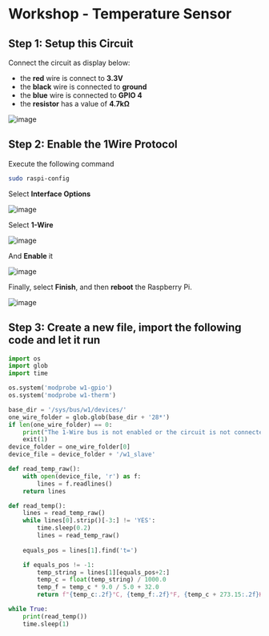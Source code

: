 # Workshop - Temperature Sensor
## Step 1: Setup this Circuit
Connect the circuit as display below:
- the **red** wire is connect to **3.3V**
- the **black** wire is connected to **ground**
- the **blue** wire is connected to **GPIO 4**
- the **resistor** has a value of **4.7kΩ**

![image](https://i0.wp.com/randomnerdtutorials.com/wp-content/uploads/2023/07/raspberry-pi-ds18b20-wiring_bb.png?w=1090&quality=100&strip=all&ssl=1)

## Step 2: Enable the 1Wire Protocol
Execute the following command
```bash
sudo raspi-config
```
Select **Interface Options**

![image](https://i0.wp.com/randomnerdtutorials.com/wp-content/uploads/2023/07/rpi-interface-options.png?w=661&quality=100&strip=all&ssl=1)

Select **1-Wire**

![image](https://i0.wp.com/randomnerdtutorials.com/wp-content/uploads/2023/07/1-wire-rpi-configuration-tool.png?w=661&quality=100&strip=all&ssl=1)

And **Enable** it

![image](https://i0.wp.com/randomnerdtutorials.com/wp-content/uploads/2023/07/enable-1-wire-configuration-tool-rpi.png?w=661&quality=100&strip=all&ssl=1)

Finally, select **Finish**, and then **reboot** the Raspberry Pi.

![image](https://i0.wp.com/randomnerdtutorials.com/wp-content/uploads/2023/07/reboot-rpi-configuration-tools.png?w=661&quality=100&strip=all&ssl=1)

## Step 3:  Create a new file, import the following code and let it run
```python
import os
import glob
import time

os.system('modprobe w1-gpio')
os.system('modprobe w1-therm')

base_dir = '/sys/bus/w1/devices/'
one_wire_folder = glob.glob(base_dir + '28*')
if len(one_wire_folder) == 0:
	print("The 1-Wire bus is not enabled or the circuit is not connected")
	exit(1) 
device_folder = one_wire_folder[0]
device_file = device_folder + '/w1_slave'

def read_temp_raw():
	with open(device_file, 'r') as f:
		lines = f.readlines()
	return lines

def read_temp():
	lines = read_temp_raw()
	while lines[0].strip()[-3:] != 'YES':
		time.sleep(0.2)
		lines = read_temp_raw()
		
	equals_pos = lines[1].find('t=')

	if equals_pos != -1:
		temp_string = lines[1][equals_pos+2:]
		temp_c = float(temp_string) / 1000.0
		temp_f = temp_c * 9.0 / 5.0 + 32.0
		return f"{temp_c:.2f}°C, {temp_f:.2f}°F, {temp_c + 273.15:.2f}K"

while True:
	print(read_temp())
	time.sleep(1)
```
